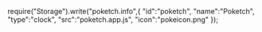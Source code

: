 require("Storage").write("poketch.info",{
  "id":"poketch",
  "name":"Poketch",
  "type":"clock",
  "src":"poketch.app.js",
  "icon":"pokeicon.png"
});
